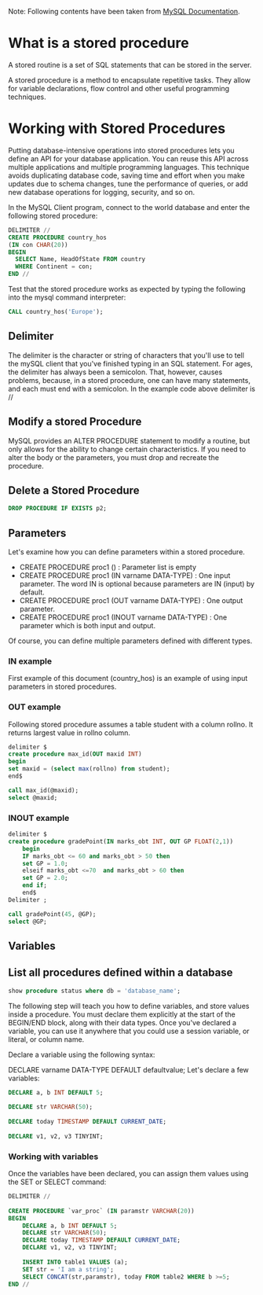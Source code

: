 Note: Following contents have been taken from [MySQL Documentation](https://dev.mysql.com/doc/connector-net/en/connector-net-tutorials-stored-procedures.html).

# What is a stored procedure

A stored routine is a set of SQL statements that can be stored in the server.

A stored procedure is a method to encapsulate repetitive tasks. They allow for variable declarations, flow control and other useful programming techniques.

# Working with Stored Procedures

 Putting database-intensive operations into stored procedures lets you define an API for your database application. You can reuse this API across multiple applications and multiple programming languages. This technique avoids duplicating database code, saving time and effort when you make updates due to schema changes, tune the performance of queries, or add new database operations for logging, security, and so on. 

In the MySQL Client program, connect to the world database and enter the following stored procedure:

```sql
DELIMITER //
CREATE PROCEDURE country_hos
(IN con CHAR(20))
BEGIN
  SELECT Name, HeadOfState FROM country
  WHERE Continent = con;
END //
```

Test that the stored procedure works as expected by typing the following into the mysql command interpreter:

```sql
CALL country_hos('Europe');
```
## Delimiter
The delimiter is the character or string of characters that you'll use to tell the mySQL client that you've finished typing in an SQL statement. For ages, the delimiter has always been a semicolon. That, however, causes problems, because, in a stored procedure, one can have many statements, and each must end with a semicolon. In the example code above delimiter is //

## Modify a stored Procedure 
MySQL provides an ALTER PROCEDURE statement to modify a routine, but only allows for the ability to change certain characteristics. If you need to alter the body or the parameters, you must drop and recreate the procedure.

## Delete a Stored Procedure

```sql 
DROP PROCEDURE IF EXISTS p2;
```

## Parameters
Let's examine how you can define parameters within a stored procedure.

- CREATE PROCEDURE proc1 () : Parameter list is empty  
- CREATE PROCEDURE proc1 (IN varname DATA-TYPE) : One input parameter. The word IN is optional because parameters are IN (input) by default.  
- CREATE PROCEDURE proc1 (OUT varname DATA-TYPE) : One output parameter.  
- CREATE PROCEDURE proc1 (INOUT varname DATA-TYPE) : One parameter which is both input and output.  

Of course, you can define multiple parameters defined with different types.

### IN example

First example of this document (country\_hos) is an example of using input parameters in stored procedures.
### OUT example

Following stored procedure assumes a table student with a column rollno. It returns largest value in rollno column.

```sql
delimiter $
create procedure max_id(OUT maxid INT)
begin
set maxid = (select max(rollno) from student);
end$

call max_id(@maxid);
select @maxid;
```


### INOUT example

```sql
delimiter $
create procedure gradePoint(IN marks_obt INT, OUT GP FLOAT(2,1)) 
	begin 
	IF marks_obt <= 60 and marks_obt > 50 then
	set GP = 1.0;
	elseif marks_obt <=70  and marks_obt > 60 then
	set GP = 2.0;
	end if;
	end$
Delimiter ;

call gradePoint(45, @GP);
select @GP;
```

## Variables


## List all procedures defined within a database

```sql
show procedure status where db = 'database_name';
```

The following step will teach you how to define variables, and store values inside a procedure. You must declare them explicitly at the start of the BEGIN/END block, along with their data types. Once you've declared a variable, you can use it anywhere that you could use a session variable, or literal, or column name.

Declare a variable using the following syntax:

DECLARE varname DATA-TYPE DEFAULT defaultvalue;
Let's declare a few variables:

```sql
DECLARE a, b INT DEFAULT 5;
 
DECLARE str VARCHAR(50);
 
DECLARE today TIMESTAMP DEFAULT CURRENT_DATE;
 
DECLARE v1, v2, v3 TINYINT;
```

### Working with variables

Once the variables have been declared, you can assign them values using the SET or SELECT command:

```sql
DELIMITER //
 
CREATE PROCEDURE `var_proc` (IN paramstr VARCHAR(20))
BEGIN
    DECLARE a, b INT DEFAULT 5;
    DECLARE str VARCHAR(50);
    DECLARE today TIMESTAMP DEFAULT CURRENT_DATE;
    DECLARE v1, v2, v3 TINYINT;    
 
    INSERT INTO table1 VALUES (a);
    SET str = 'I am a string';
    SELECT CONCAT(str,paramstr), today FROM table2 WHERE b >=5; 
END //
```
